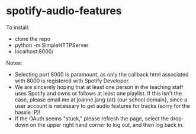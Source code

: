 # spotify-audio-features

To install:
* clone the repo
* python -m SimpleHTTPServer
* localhost:8000/

Notes:
* Selecting port 8000 is paramount, as only the callback html associated with 8000 is registered with Spotify Developer.
* We are sincerely hoping that at least one person in the teaching staff uses Spotify and owns or follows at least one playlist. If this isn't the case, please email me at joanne.jang {at} {our school domain}, since a user account is necessary to get audio features for tracks (sorry for the hassle :P)!
* If the OAuth seems "stuck," please refresh the page, select the drop-down on the upper right hand corner to log out, and then log back in.
